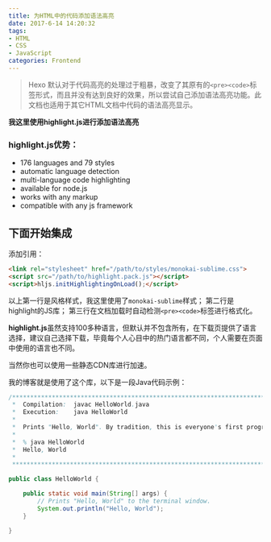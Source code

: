 ```yaml
---
title: 为HTML中的代码添加语法高亮
date: 2017-6-14 14:20:32
tags:
- HTML
- CSS
- JavaScript
categories: Frontend
---
```


> Hexo 默认对于代码高亮的处理过于粗暴，改变了其原有的`<pre><code>`标签形式，而且并没有达到良好的效果，所以尝试自己添加语法高亮功能。此文档也适用于其它HTML文档中代码的语法高亮显示。

**我这里使用highlight.js进行添加语法高亮**
<!--more-->
### highlight.js优势：

- 176 languages and 79 styles
- automatic language detection
- multi-language code highlighting
- available for node.js
- works with any markup
- compatible with any js framework

## 下面开始集成
添加引用：
```html
<link rel="stylesheet" href="/path/to/styles/monokai-sublime.css">
<script src="/path/to/highlight.pack.js"></script>
<script>hljs.initHighlightingOnLoad();</script>
```
以上第一行是风格样式，我这里使用了`monokai-sublime`样式；
第二行是highlight的JS库；
第三行在文档加载时自动检测`<pre><code>`标签进行格式化。

**highlight.js**虽然支持100多种语言，但默认并不包含所有，在下载页提供了语言选择，建议自己选择下载，毕竟每个人心目中的热门语言都不同，个人需要在页面中使用的语言也不同。

当然你也可以使用一些静态CDN库进行加速。

我的博客就是使用了这个库，以下是一段Java代码示例：
```java
/******************************************************************************
 *  Compilation:  javac HelloWorld.java
 *  Execution:    java HelloWorld
 *
 *  Prints "Hello, World". By tradition, this is everyone's first program.
 *
 *  % java HelloWorld
 *  Hello, World
 *
 ******************************************************************************/

public class HelloWorld {

    public static void main(String[] args) {
        // Prints "Hello, World" to the terminal window.
        System.out.println("Hello, World");
    }

}
```
